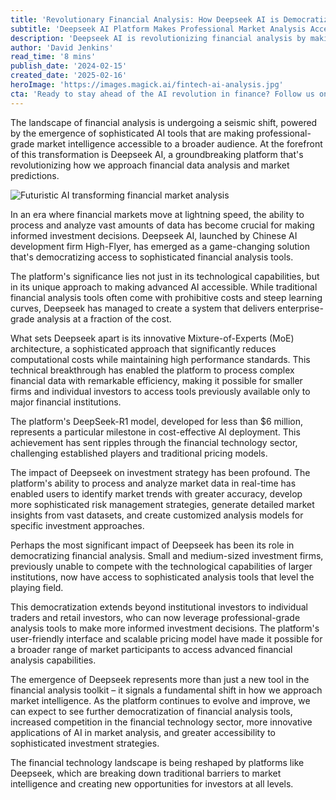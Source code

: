 ```yaml
---
title: 'Revolutionary Financial Analysis: How Deepseek AI is Democratizing Market Intelligence'
subtitle: 'Deepseek AI Platform Makes Professional Market Analysis Accessible to All'
description: 'Deepseek AI is revolutionizing financial analysis by making professional-grade market intelligence tools accessible to a broader audience. Through innovative technology and cost-effective solutions, the platform is democratizing access to sophisticated financial analysis, enabling both individual and institutional investors to make more informed decisions.'
author: 'David Jenkins'
read_time: '8 mins'
publish_date: '2024-02-15'
created_date: '2025-02-16'
heroImage: 'https://images.magick.ai/fintech-ai-analysis.jpg'
cta: 'Ready to stay ahead of the AI revolution in finance? Follow us on LinkedIn for exclusive insights into how AI is transforming the financial sector and reshape your investment strategy with cutting-edge intelligence!'
---
```


The landscape of financial analysis is undergoing a seismic shift, powered by the emergence of sophisticated AI tools that are making professional-grade market intelligence accessible to a broader audience. At the forefront of this transformation is Deepseek AI, a groundbreaking platform that's revolutionizing how we approach financial data analysis and market predictions.

![Futuristic AI transforming financial market analysis](https://i.magick.ai/PIXE/1739690143003_magick_img.webp)

In an era where financial markets move at lightning speed, the ability to process and analyze vast amounts of data has become crucial for making informed investment decisions. Deepseek AI, launched by Chinese AI development firm High-Flyer, has emerged as a game-changing solution that's democratizing access to sophisticated financial analysis tools.

The platform's significance lies not just in its technological capabilities, but in its unique approach to making advanced AI accessible. While traditional financial analysis tools often come with prohibitive costs and steep learning curves, Deepseek has managed to create a system that delivers enterprise-grade analysis at a fraction of the cost.

What sets Deepseek apart is its innovative Mixture-of-Experts (MoE) architecture, a sophisticated approach that significantly reduces computational costs while maintaining high performance standards. This technical breakthrough has enabled the platform to process complex financial data with remarkable efficiency, making it possible for smaller firms and individual investors to access tools previously available only to major financial institutions.

The platform's DeepSeek-R1 model, developed for less than $6 million, represents a particular milestone in cost-effective AI deployment. This achievement has sent ripples through the financial technology sector, challenging established players and traditional pricing models.

The impact of Deepseek on investment strategy has been profound. The platform's ability to process and analyze market data in real-time has enabled users to identify market trends with greater accuracy, develop more sophisticated risk management strategies, generate detailed market insights from vast datasets, and create customized analysis models for specific investment approaches.

Perhaps the most significant impact of Deepseek has been its role in democratizing financial analysis. Small and medium-sized investment firms, previously unable to compete with the technological capabilities of larger institutions, now have access to sophisticated analysis tools that level the playing field.

This democratization extends beyond institutional investors to individual traders and retail investors, who can now leverage professional-grade analysis tools to make more informed investment decisions. The platform's user-friendly interface and scalable pricing model have made it possible for a broader range of market participants to access advanced financial analysis capabilities.

The emergence of Deepseek represents more than just a new tool in the financial analysis toolkit – it signals a fundamental shift in how we approach market intelligence. As the platform continues to evolve and improve, we can expect to see further democratization of financial analysis tools, increased competition in the financial technology sector, more innovative applications of AI in market analysis, and greater accessibility to sophisticated investment strategies.

The financial technology landscape is being reshaped by platforms like Deepseek, which are breaking down traditional barriers to market intelligence and creating new opportunities for investors at all levels.